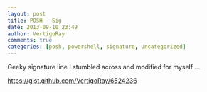 ```yaml
---
layout: post
title: POSH - Sig
date: 2013-09-10 23:49
author: VertigoRay
comments: true
categories: [posh, powershell, signature, Uncategorized]
---
```

<p>Geeky signature line I stumbled across and modified for myself …<!-- more --></p>
<div class="gist"><a href="https://gist.github.com/VertigoRay/6524236">https://gist.github.com/VertigoRay/6524236</a></div>
